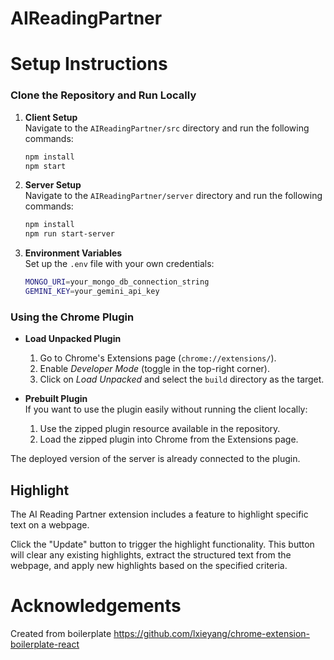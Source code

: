 # AIReadingPartner

# Setup Instructions

### Clone the Repository and Run Locally

1. **Client Setup**  
   Navigate to the `AIReadingPartner/src` directory and run the following commands:  
   ```bash
   npm install
   npm start
   ```

2. **Server Setup**  
   Navigate to the `AIReadingPartner/server` directory and run the following commands:  
   ```bash
   npm install
   npm run start-server
   ```

3. **Environment Variables**  
   Set up the `.env` file with your own credentials:  
   ```bash
   MONGO_URI=your_mongo_db_connection_string
   GEMINI_KEY=your_gemini_api_key
   ```

### Using the Chrome Plugin

- **Load Unpacked Plugin**  
  1. Go to Chrome's Extensions page (`chrome://extensions/`).  
  2. Enable *Developer Mode* (toggle in the top-right corner).  
  3. Click on *Load Unpacked* and select the `build` directory as the target.

- **Prebuilt Plugin**  
  If you want to use the plugin easily without running the client locally:  
  1. Use the zipped plugin resource available in the repository.  
  2. Load the zipped plugin into Chrome from the Extensions page.  

The deployed version of the server is already connected to the plugin.


## Highlight

The AI Reading Partner extension includes a feature to highlight specific text on a webpage.

Click the "Update" button to trigger the highlight functionality. This button will clear any existing highlights, extract the structured text from the webpage, and apply new highlights based on the specified criteria.

# Acknowledgements

Created from boilerplate https://github.com/lxieyang/chrome-extension-boilerplate-react
